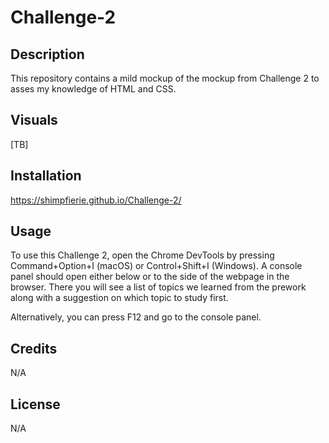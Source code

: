 # Challenge-2

## Description

This repository contains a mild mockup of the mockup from Challenge 2 to asses my knowledge of HTML and CSS.

## Visuals

[TB]

## Installation

https://shimpfierie.github.io/Challenge-2/

## Usage

To use this Challenge 2, open the Chrome DevTools by pressing Command+Option+I (macOS) or Control+Shift+I (Windows). A console panel should open either below or to the side of the webpage in the browser. There you will see a list of topics we learned from the prework along with a suggestion on which topic to study first.

Alternatively, you can press F12 and go to the console panel.

## Credits

N/A

## License

N/A

